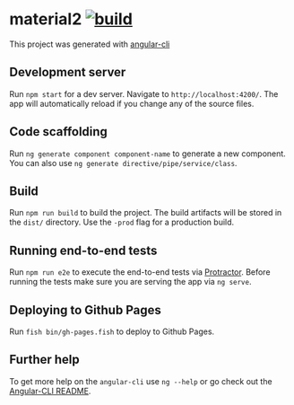 # material2 [![build](https://travis-ci.org/daggerok/angular2.svg?branch=material2)](https://travis-ci.org/daggerok/angular2)

This project was generated with [angular-cli](https://github.com/angular/angular-cli)

## Development server
Run `npm start` for a dev server. Navigate to `http://localhost:4200/`. The app will automatically reload if you change any of the source files.

## Code scaffolding
Run `ng generate component component-name` to generate a new component. You can also use `ng generate directive/pipe/service/class`.

## Build
Run `npm run build` to build the project. The build artifacts will be stored in the `dist/` directory. Use the `-prod` flag for a production build.

## Running end-to-end tests
Run `npm run e2e` to execute the end-to-end tests via [Protractor](http://www.protractortest.org/).
Before running the tests make sure you are serving the app via `ng serve`.

## Deploying to Github Pages
Run `fish bin/gh-pages.fish` to deploy to Github Pages.

## Further help
To get more help on the `angular-cli` use `ng --help` or go check out the [Angular-CLI README](https://github.com/angular/angular-cli/blob/master/README.md).
